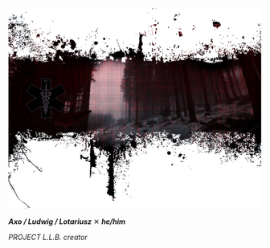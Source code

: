 

![](obraz_2025-06-09_143442980.png)




***Axo / Ludwig / Lotariusz*** ✕ ***he/him***

*PROJECT L.L.B. creator* 



